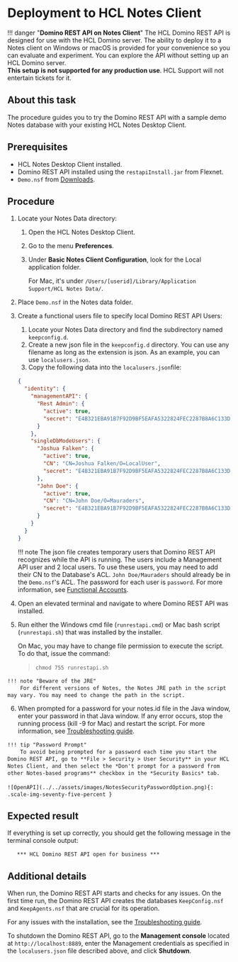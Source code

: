 # Deployment to HCL Notes Client

<!-- prettier-ignore -->
!!! danger "**Domino REST API on Notes Client**"
    The HCL Domino REST API is designed for use with the HCL Domino server. The ability to deploy it to a Notes client on Windows or macOS is provided for your convenience so you can evaluate and experiment. You can explore the API without setting up an HCL Domino server.<br />
    **This setup is not supported for any production use**. HCL Support will not entertain tickets for it.

## About this task

The procedure guides you to try the Domino REST API with a sample demo Notes database with your existing HCL Notes Desktop Client.

## Prerequisites

- HCL Notes Desktop Client installed.
- Domino REST API installed using the `restapiInstall.jar` from Flexnet.
- `Demo.nsf` from [Downloads](../references/downloads.md).

## Procedure

1.  Locate your Notes Data directory:

    1. Open the HCL Notes Desktop Client.
    2. Go to the menu **Preferences**.
    3. Under **Basic Notes Client Configuration**, look for the Local application folder.

       For Mac, it's under `/Users/[userid]/Library/Application Support/HCL Notes Data/`.

2.  Place `Demo.nsf` in the Notes data folder.
3.  Create a functional users file to specify local Domino REST API Users:

    1. Locate your Notes Data directory and find the subdirectory named `keepconfig.d`.
    2. Create a new json file in the `keepconfig.d` directory. You can use any filename as long as the extension is json. As an example, you can use `localusers.json`.
    3. Copy the following data into the `localusers.json`file:

    ```json
    {
      "identity": {
        "managementAPI": {
          "Rest Admin": {
            "active": true,
            "secret": "E4B321EBA91B7F92D9BF5EAFA5322824FEC2287B8A6C133D7C31EFB706A2BA30:1A57478185E7AF3A98F01ECA08F0BA881DBC88BEC60AE8C6F1B1CC5CC55C11A20F676E082BF2D28BB96DB5A8CFB091C767C035B380DB4CBC7D1001EA8BE01663"
          }
        },
        "singleDbModeUsers": {
          "Joshua Falken": {
            "active": true,
            "CN": "CN=Joshua Falken/O=LocalUser",
            "secret": "E4B321EBA91B7F92D9BF5EAFA5322824FEC2287B8A6C133D7C31EFB706A2BA30:1A57478185E7AF3A98F01ECA08F0BA881DBC88BEC60AE8C6F1B1CC5CC55C11A20F676E082BF2D28BB96DB5A8CFB091C767C035B380DB4CBC7D1001EA8BE01663"
          },
          "John Doe": {
            "active": true,
            "CN": "CN=John Doe/O=Mauraders",
            "secret": "E4B321EBA91B7F92D9BF5EAFA5322824FEC2287B8A6C133D7C31EFB706A2BA30:1A57478185E7AF3A98F01ECA08F0BA881DBC88BEC60AE8C6F1B1CC5CC55C11A20F676E082BF2D28BB96DB5A8CFB091C767C035B380DB4CBC7D1001EA8BE01663"
          }
        }
      }
    }
    ```

    !!! note 
        The json file creates temporary users that Domino REST API recognizes while the API is running. The users include a Management API user and 2 local users. To use these users, you may need to add their CN to the Database's ACL. `John Doe/Mauraders` should already be in the `Demo.nsf`'s ACL. The password for each user is `password`. For more information, see [Functional Accounts](../tutorial/installconfig/functionalUsers.md).

4.  Open an elevated terminal and navigate to where Domino REST API was installed.
5.  Run either the Windows cmd file (`runrestapi.cmd`) or Mac bash script (`runrestapi.sh`) that was installed by the installer.

    On Mac, you may have to change file permission to execute the script. To do that, issue the command:

    > `chmod 755 runrestapi.sh`

<!-- prettier-ignore -->
    !!! note "Beware of the JRE"
        For different versions of Notes, the Notes JRE path in the script may vary. You may need to change the path in the script.

6.  When prompted for a password for your notes.id file in the Java window, enter your password in that Java window. If any error occurs, stop the running process (kill -9 for Mac) and restart the script. For more information, see [Troubleshooting guide](../references/troubleshooting.md).

<!-- prettier-ignore -->
    !!! tip "Password Prompt"
        To avoid being prompted for a password each time you start the Domino REST API, go to **File > Security > User Security** in your HCL Notes Client, and then select the *Don't prompt for a password from other Notes-based programs** checkbox in the *Security Basics* tab.

    ![OpenAPI](../../assets/images/NotesSecurityPasswordOption.png){: .scale-img-seventy-five-percent }

## Expected result

If everything is set up correctly, you should get the following message in the terminal console output:

```text
   *** HCL Domino REST API open for business ***
```

## Additional details

When run, the Domino REST API starts and checks for any issues. On the first time run, the Domino REST API creates the databases `KeepConfig.nsf` and `KeepAgents.nsf` that are crucial for its operation.

For any issues with the installation, see the [Troubleshooting guide](../references/troubleshooting.md).

To shutdown the Domino REST API, go to the **Management console** located at `http://localhost:8889`, enter the Management credentials as specified in the `localusers.json` file described above, and click **Shutdown**.
